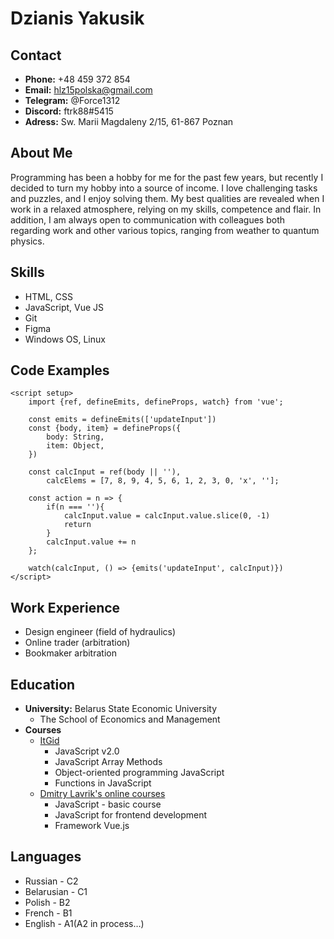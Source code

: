 # Dzianis Yakusik

## Contact

- **Phone:** +48 459 372 854
- **Email:** hlz15polska@gmail.com
- **Telegram:** @Force1312
- **Discord:** ftrk88#5415
- **Adress:** Sw. Marii Magdaleny 2/15, 61-867 Poznan

## About Me

Programming has been a hobby for me for the past few years, but recently I decided to turn my hobby into a source of income.
I love challenging tasks and puzzles, and I enjoy solving them. My best qualities are revealed when I work in a relaxed atmosphere, relying on my skills, competence and flair. In addition, I am always open to communication with colleagues both regarding work and other various topics, ranging from weather to quantum physics.

## Skills

- HTML, CSS
- JavaScript, Vue JS
- Git
- Figma
- Windows OS, Linux

## Code Examples

```
<script setup>
    import {ref, defineEmits, defineProps, watch} from 'vue';

    const emits = defineEmits(['updateInput'])
    const {body, item} = defineProps({
        body: String,
        item: Object,
    })

    const calcInput = ref(body || ''),
        calcElems = [7, 8, 9, 4, 5, 6, 1, 2, 3, 0, 'x', ''];

    const action = n => {
        if(n === ''){
            calcInput.value = calcInput.value.slice(0, -1)
            return
        }
        calcInput.value += n
    };

    watch(calcInput, () => {emits('updateInput', calcInput)})
</script>

```

## Work Experience

- Design engineer (field of hydraulics)
- Online trader (arbitration)
- Bookmaker arbitration

## Education

- **University:** Belarus State Economic University
  - The School of Economics and Management
- **Courses**
  - [ItGid](https://itgid.info/ru)
    - JavaScript v2.0
    - JavaScript Array Methods
    - Object-oriented programming JavaScript
    - Functions in JavaScript
  - [Dmitry Lavrik's online courses](https://dmitrylavrik.ru/)
    - JavaScript - basic course
    - JavaScript for frontend development
    - Framework Vue.js

## Languages

- Russian - C2
- Belarusian - C1
- Polish - B2
- French - B1
- English - A1(A2 in process…)
